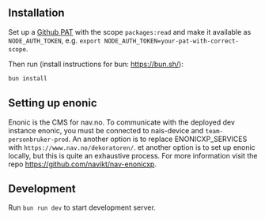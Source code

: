 ## Installation

Set up a [Github PAT](https://docs.github.com/en/authentication/keeping-your-account-and-data-secure/managing-your-personal-access-tokens) with the scope `packages:read` and make it available as `NODE_AUTH_TOKEN`, e.g. `export NODE_AUTH_TOKEN=your-pat-with-correct-scope`.

Then run (install instructions for bun: https://bun.sh/):

```bash
bun install
```

## Setting up enonic

Enonic is the CMS for nav.no. To communicate with the deployed dev instance enonic, you must be connected to nais-device and `team-personbruker-prod`. An another option is to replace ENONICXP_SERVICES with `https://www.nav.no/dekoratoren/`.
et another option is to set up enonic locally, but this is quite an exhaustive process. For more information visit the repo https://github.com/navikt/nav-enonicxp.

## Development

Run `bun run dev` to start development server.
